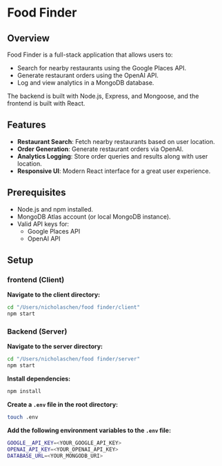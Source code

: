 # Food Finder

## Overview

Food Finder is a full-stack application that allows users to:

- Search for nearby restaurants using the Google Places API.
- Generate restaurant orders using the OpenAI API.
- Log and view analytics in a MongoDB database.

The backend is built with Node.js, Express, and Mongoose, and the frontend is built with React.

## Features

- **Restaurant Search**: Fetch nearby restaurants based on user location.
- **Order Generation**: Generate restaurant orders via OpenAI.
- **Analytics Logging**: Store order queries and results along with user location.
- **Responsive UI**: Modern React interface for a great user experience.

## Prerequisites

- Node.js and npm installed.
- MongoDB Atlas account (or local MongoDB instance).
- Valid API keys for:
  - Google Places API
  - OpenAI API

## Setup

### frontend (Client)

**Navigate to the client directory:**

```bash
cd "/Users/nicholaschen/food finder/client"
npm start
```

### Backend (Server)

**Navigate to the server directory:**

```bash
cd "/Users/nicholaschen/food finder/server"
npm start
 ```

**Install dependencies:**
 ```bash
 npm install
 ```
**Create a `.env` file in the root directory:**
 ```bash
 touch .env
 ```
**Add the following environment variables to the `.env` file:**
 ```bash
 GOOGLE__API_KEY=<YOUR_GOOGLE_API_KEY>
 OPENAI_API_KEY=<YOUR_OPENAI_API_KEY>
 DATABASE_URL=<YOUR_MONGODB_URI>
 ```

